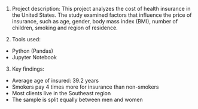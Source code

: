1. Project description:
This project analyzes the cost of health insurance in the United States. The study examined factors that influence the price of insurance, such as age, gender, body mass index (BMI), number of children, smoking and region of residence.

2. Tools used:
- Python (Pandas)
- Jupyter Notebook

3. Key findings:
- Average age of insured: 39.2 years
- Smokers pay 4 times more for insurance than non-smokers
- Most clients live in the Southeast region
- The sample is split equally between men and women
